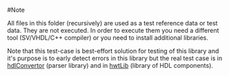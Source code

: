 #Note

All files in this folder (recursively) are used as a test reference data or test data.
They are not executed. In order to execute them you need a different tool (SV/VHDL/C++ compiler)
or you need to install additional libraries.

Note that this test-case is best-effort solution for testing of this library and it's purpose
is to early detect errors in this library but the real test case is in [hdlConvertor](https://github.com/Nic30/hdlConvertor)
(parser library) and in [hwtLib](https://github.com/Nic30/hwtLib) (library of HDL components).
